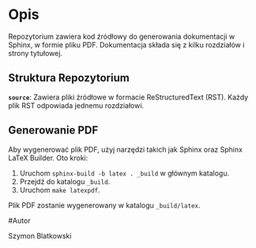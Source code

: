 
# Opis

Repozytorium zawiera kod źródłowy do generowania dokumentacji w Sphinx, w formie pliku PDF. Dokumentacja składa się z kilku rozdziałów i strony tytułowej.

## Struktura Repozytorium

 **`source`**: Zawiera pliki źródłowe w formacie ReStructuredText (RST). Każdy plik RST odpowiada jednemu rozdziałowi.

## Generowanie PDF

Aby wygenerować plik PDF, użyj narzędzi takich jak Sphinx oraz Sphinx LaTeX Builder. Oto kroki:

1. Uruchom `sphinx-build -b latex . _build` w głównym katalogu.
2. Przejdź do katalogu `_build`.
3. Uruchom `make latexpdf`.

Plik PDF zostanie wygenerowany w katalogu `_build/latex`.

#Autor

Szymon Blatkowski
